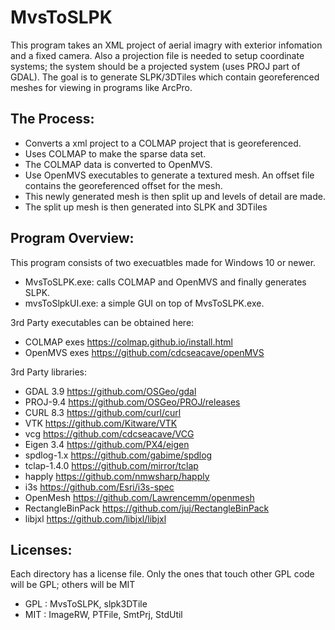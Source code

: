 # MvsToSLPK

 This program takes an XML project of aerial imagry with exterior infomation and a fixed camera.  Also a projection file is needed to setup coordinate systems; the system should be a projected system (uses PROJ part of GDAL).
 The goal is to generate SLPK/3DTiles which contain georeferenced meshes for viewing in programs like ArcPro.

 ## The Process:
 - Converts a xml project to a COLMAP project that is georeferenced.
 - Uses COLMAP to make the sparse data set.
 - The COLMAP data is converted to OpenMVS.
 - Use OpenMVS executables to generate a textured mesh. An offset file contains the georeferenced offset for the mesh.
 - This newly generated mesh is then split up and levels of detail are made.
 - The split up mesh is then generated into SLPK and 3DTiles

## Program Overview:
This program consists of two execuatbles made for Windows 10 or newer.
 - MvsToSLPK.exe: calls COLMAP and OpenMVS and finally generates SLPK.
 - mvsToSlpkUI.exe: a simple GUI on top of MvsToSLPK.exe.

 3rd Party executables can be obtained here:
 - COLMAP exes https://colmap.github.io/install.html
 - OpenMVS exes https://github.com/cdcseacave/openMVS
 
 3rd Party libraries:
 - GDAL 3.9 https://github.com/OSGeo/gdal
 - PROJ-9.4 https://github.com/OSGeo/PROJ/releases
 - CURL 8.3 https://github.com/curl/curl
 - VTK https://github.com/Kitware/VTK
 - vcg https://github.com/cdcseacave/VCG
 - Eigen 3.4 https://github.com/PX4/eigen
 - spdlog-1.x https://github.com/gabime/spdlog
 - tclap-1.4.0 https://github.com/mirror/tclap
 - happly https://github.com/nmwsharp/happly
 - i3s https://github.com/Esri/i3s-spec
 - OpenMesh https://github.com/Lawrencemm/openmesh
 - RectangleBinPack https://github.com/juj/RectangleBinPack
 - libjxl https://github.com/libjxl/libjxl

## Licenses:
Each directory has a license file.  Only the ones that touch other GPL code will be GPL; others will be MIT
 - GPL : MvsToSLPK, slpk3DTile
 - MIT : ImageRW, PTFile, SmtPrj, StdUtil

